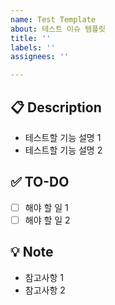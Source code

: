 ```yaml
---
name: Test Template
about: 테스트 이슈 템플릿
title: ''
labels: ''
assignees: ''

---
```


## 📋 Description
- 테스트할 기능 설명 1
- 테스트할 기능 설명 2

## ✅ TO-DO
- [ ] 해야 할 일 1
- [ ] 해야 할 일 2

## 💡 Note
- 참고사항 1
- 참고사항 2
